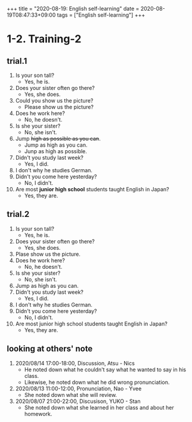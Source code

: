 +++
title =  "2020-08-19: English self-learning"
date = 2020-08-19T08:47:33+09:00
tags = ["English self-learning"]
+++

# 1-2. Training-2

## trial.1

1. Is your son tall?
    - Yes, he is.
2. Does your sister often go there?
    - Yes, she does.
3. Could you show us the picture?
    - Please show us the picture?
4. Does he work here?
    - No, he doesn't.
5. Is she your sister?
    - No, she isn't.
6. Jump ~~high as possible as you can~~.
    - Jump as high as you can.
    - Junp as high as possible.
7. Didn't you study last week?
    - Yes, I did.
8. I don't why he studies German.
9. Didn't you come here yesterday?
    - No, I didn't.
10. Are most **junior high school** students taught English in Japan?
    - Yes, they are.

## trial.2

1. Is your son tall?
    - Yes, he is.
2. Does your sister often go there?
    - Yes, she does.
3. Plase show us the picture.
4. Does he work here?
    - No, he doesn't.
5. Is she your sister?
    - No, she isn't.
6. Jump as high as you can.
7. Didn't you study last week?
    - Yes, I did.
8. I don't why he studies German.
9. Didn't you come here yesterday?
    - No, I didn't.
10. Are most junior high school students taught English in Japan?
    - Yes, they are.

## looking at others' note

1. 2020/08/14 17:00-18:00, Discussion, Atsu - Nics 
    - He noted down what he couldn't say what he wanted to say in his class.
    - Likewise, he noted down what he did wrong pronunciation.
2. 2020/08/13 11:00-12:00, Pronunciation, Nao - Yvee
    - She noted down what she will review.
3. 2020/08/07 21:00-22:00, Discusison, YUKO - Stan
    - She noted down what she learned in her class and about her homework.

